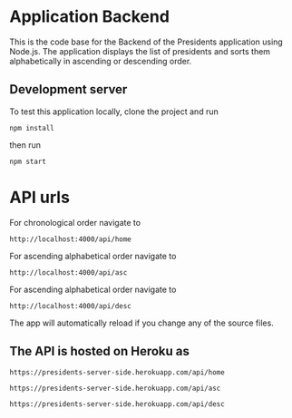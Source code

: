 # Application Backend

This is the code base for the Backend of the Presidents application using Node.js. 
The application displays the list of presidents and sorts them alphabetically in ascending or descending order.

## Development server
To test this application locally, clone the project and run 
```
npm install
```
then run
```
npm start
```
# API urls

For chronological order navigate to 
```
http://localhost:4000/api/home 
```
For ascending alphabetical order navigate to 
```
http://localhost:4000/api/asc 
```
For ascending alphabetical order navigate to 
```
http://localhost:4000/api/desc
```
The app will automatically reload if you change any of the source files.

## The API is hosted on Heroku as

```
https://presidents-server-side.herokuapp.com/api/home
```
```
https://presidents-server-side.herokuapp.com/api/asc
```
```
https://presidents-server-side.herokuapp.com/api/desc
```
